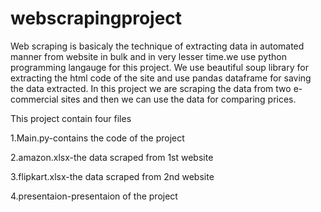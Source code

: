 # webscrapingproject
Web scraping is basicaly the technique of extracting data in automated manner from website in bulk and in very lesser time.we use python programming langauge for this project.
We use beautiful soup library for extracting the html  code of the site and use pandas dataframe for saving the data extracted.
In this project we are scraping the data from two e-commercial sites and then we can use the data for comparing prices.

 
This project contain four files 

1.Main.py-contains the code of the project

2.amazon.xlsx-the data scraped from 1st website

3.flipkart.xlsx-the data scraped from 2nd website

4.presentaion-presentaion of the project
